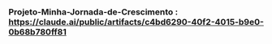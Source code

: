 ### Projeto-Minha-Jornada-de-Crescimento : https://claude.ai/public/artifacts/c4bd6290-40f2-4015-b9e0-0b68b780ff81
